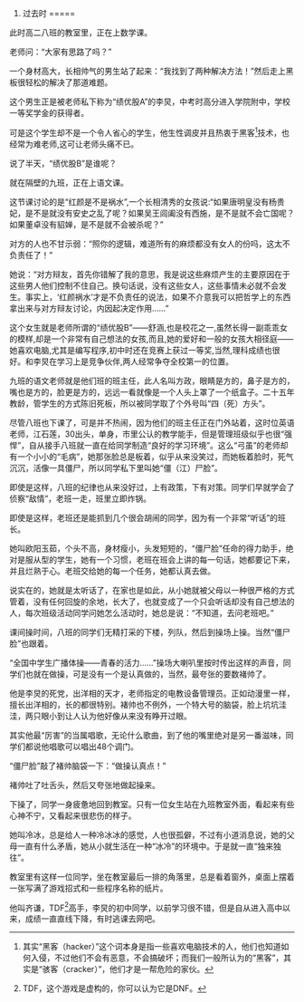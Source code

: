 1. 过去时
=====

此时高二八班的教室里，正在上数学课。

老师问：“大家有思路了吗？”

一个身材高大，长相帅气的男生站了起来：“我找到了两种解决方法！”然后走上黑板很轻松的解决了那道难题。

这个男生正是被老师私下称为“绩优股A”的李炅，中考时高分进入学院附中，学校一等奖学金的获得者。

可是这个学生却不是一个令人省心的学生，他生性调皮并且热衷于黑客[^1]技术，也经常为难老师,这可让老师头痛不已。

说了半天，“绩优股B”是谁呢？

就在隔壁的九班，正在上语文课。

这节课讨论的是“红颜是不是祸水”,一个长相清秀的女孩说:“如果唐明皇没有杨贵妃，是不是就没有安史之乱了呢？如果吴王闾阖没有西施，是不是就不会亡国呢？如果董卓没有貂婵，是不是就不会被杀呢？”

对方的人也不甘示弱：“照你的逻辑，难道所有的麻烦都没有女人的份吗，这太不负责任了！”

她说：“对方辩友，首先你错解了我的意思，我是说这些麻烦产生的主要原因在于这些男人他们控制不住自己。换句话说，没有这些女人，这些事情未必就不会发生。事实上，‘红颜祸水’才是不负责任的说法，如果不介意我可以把哲学上的东西拿出来与对方辩友讨论，内因起决定作用……”

这个女生就是老师所谓的“绩优股B”——舒涵,也是校花之一,虽然长得一副乖乖女的模样,却是一个非常有自己想法的女孩,而且,她的爱好和一般的女孩大相径庭——她喜欢电脑,尤其是编写程序,初中时还在竞赛上获过一等奖,当然,理科成绩也很好。和李炅在学习上是竞争伙伴,两人经常争夺全校第一的位置。

九班的语文老师就是他们班的班主任，此人名叫方政，眼睛是方的，鼻子是方的，嘴也是方的，脸更是方的，远远一看就像是一个人头上罩了一个纸盒子。二十五年教龄，管学生的方式陈旧死板，所以被同学取了个外号叫“四（死）方头”。

尽管八班也下课了，可是并不热闹，因为他们的班主任正在门外站着，这时位英语老师，江石莲，30出头，单身，市里公认的教学能手，但是管理班级似乎也很“强悍”，自从接手八班就一直在给同学制造“良好的学习环境”。这么“弓虽”的老师却有一个小小的“毛病”，她那张脸总是板着，似乎从来没笑过，而她板着脸时，死气沉沉，活像一具僵尸，所以同学私下里叫她“僵（江）尸脸”。

即使是这样，八班的纪律也从来没好过，上有政策，下有对策。同学们早就学会了侦察“敌情”，老班一走，班里立即炸锅。

即使是这样，老班还是能抓到几个很会胡闹的同学，因为有一个非常“听话”的班长。

她叫欧阳玉茹，个头不高，身材瘦小，头发短短的，“僵尸脸”任命的得力助手，绝对是服从型的学生，她有一个习惯，老班在班会上讲的每一句话，她都要记下来，并且烂熟于心。老班交给她的每一个任务，她都认真去做。

说实在的，她就是太听话了，在家也是如此，从小她就被父母以一种很严格的方式管着，没有任何回旋的余地，长大了，也就变成了一个只会听话却没有自己想法的人，每次班级活动同学问她怎么活动时，她总是说：“不知道，去问老班吧。”

课间操时间，八班的同学们无精打采的下楼，列队，然后到操场上操。当然“僵尸脸”也跟着。

“全国中学生广播体操——青春的活力……”操场大喇叭里按时传出这样的声音，同学们也就在做操，可是没有一个是认真做的，当然，最夸张的要数褚帅了。

他是李炅的死党，出洋相的天才，老师指定的电教设备管理员。正如动漫里一样，擅长出洋相的，长的都很特别。褚帅也不例外，一个特大号的脑袋，脸上坑坑洼洼，两只眼小到让人认为他好像从来没有睁开过眼。

其实他最“厉害”的当属唱歌，无论什么歌曲，到了他的嘴里绝对是另一番滋味，同学们都说他唱歌可以唱出48个调门。

“僵尸脸”敲了褚帅脑袋一下：“做操认真点！”

褚帅吐了吐舌头，然后又夸张地做起操来。

下操了，同学一身疲惫地回到教室。只有一位女生站在九班教室外面，看起来有些心神不宁，又看起来很悲伤的样子。

她叫冷冰，总是给人一种冷冰冰的感觉，人也很孤僻，不过有小道消息说，她的父母一直有什么矛盾，她从小就生活在一种“冰冷”的环境中。于是就一直“独来独往”。

教室里有这样一位同学，坐在教室最后一排的角落里，总是看着窗外，桌面上摆着一张写满了游戏招式和一些程序名称的纸片。

他叫齐谦，TDF[^2]高手，李炅的初中同学，以前学习很不错，但是自从进入高中以来，成绩一直直线下降，有时逃课去网吧。

[^1]: 其实“黑客（hacker）”这个词本身是指一些喜欢电脑技术的人，他们也知道如何入侵，不过他们不会有恶意，不会搞破坏；而我们一般所认为的“黑客”，其实是“骇客（cracker）”，他们才是一帮危险的家伙。
[^2]: TDF，这个游戏是虚构的，你可以认为它是DNF。
